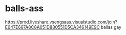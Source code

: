 # balls-ass
https://prod.liveshare.vsengsaas.visualstudio.com/join?E647E667A8C8A051D880551D5CA346149E9C
ballas gay
